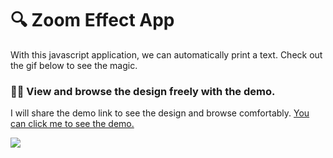 <h1 >🔍 Zoom Effect App</h1

<p>With this javascript application, we can automatically print a text. Check out the gif below to see the magic.</p>
<h3>🏃‍♂️ View and browse the design freely with the demo.</h3>
<p>I will share the demo link to see the design and browse comfortably. <a href="https://zoom-effect.vercel.app/" target="_blank">You can click me to see the demo.</a></p>

![](https://github.com/baranadali/Zoom-Effect/blob/main/main.gif)

